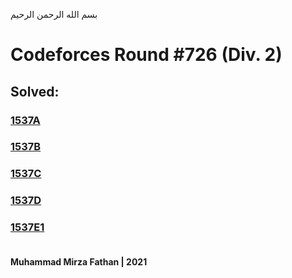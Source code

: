 بسم الله الرحمن الرحيم
<br />
# Codeforces Round #726 (Div. 2)
## Solved:
### [1537A](https://codeforces.com/problemset/problem/1537/A)
### [1537B](https://codeforces.com/problemset/problem/1537/B)
### [1537C](https://codeforces.com/problemset/problem/1537/C)
### [1537D](https://codeforces.com/problemset/problem/1537/D)
### [1537E1](https://codeforces.com/problemset/problem/1537/E1) <br/><br/>
**Muhammad Mirza Fathan | 2021**
